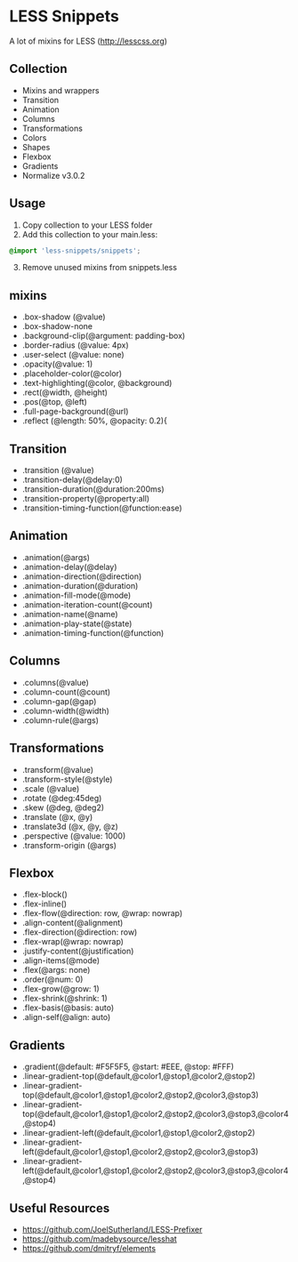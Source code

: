 LESS Snippets
================================
A lot of mixins for LESS (http://lesscss.org)

Collection
-----

- Mixins and wrappers
- Transition
- Animation
- Columns
- Transformations
- Colors
- Shapes
- Flexbox
- Gradients
- Normalize v3.0.2

Usage
-----

1. Copy collection to your LESS folder
2. Add this collection to your main.less:
```scss
@import 'less-snippets/snippets';
```
3. Remove unused mixins from snippets.less


mixins
-----

- .box-shadow (@value)
- .box-shadow-none
- .background-clip(@argument: padding-box)
- .border-radius (@value: 4px)
- .user-select (@value: none)
- .opacity(@value: 1)
- .placeholder-color(@color)
- .text-highlighting(@color, @background)
- .rect(@width, @height)
- .pos(@top, @left)
- .full-page-background(@url)
- .reflect (@length: 50%, @opacity: 0.2){

Transition
-----

- .transition (@value)
- .transition-delay(@delay:0)
- .transition-duration(@duration:200ms)
- .transition-property(@property:all)
- .transition-timing-function(@function:ease)

Animation
-----

- .animation(@args)
- .animation-delay(@delay)
- .animation-direction(@direction)
- .animation-duration(@duration)
- .animation-fill-mode(@mode)
- .animation-iteration-count(@count)
- .animation-name(@name)
- .animation-play-state(@state)
- .animation-timing-function(@function)

Columns
-----

- .columns(@value)
- .column-count(@count)
- .column-gap(@gap)
- .column-width(@width)
- .column-rule(@args)

Transformations
-----

- .transform(@value)
- .transform-style(@style)
- .scale (@value)
- .rotate (@deg:45deg)
- .skew (@deg, @deg2)
- .translate (@x, @y)
- .translate3d (@x, @y, @z)
- .perspective (@value: 1000)
- .transform-origin (@args)

Flexbox
-----

- .flex-block()
- .flex-inline()
- .flex-flow(@direction: row, @wrap: nowrap)
- .align-content(@alignment)
- .flex-direction(@direction: row)
- .flex-wrap(@wrap: nowrap)
- .justify-content(@justification)
- .align-items(@mode)
- .flex(@args: none)
- .order(@num: 0)
- .flex-grow(@grow: 1)
- .flex-shrink(@shrink: 1)
- .flex-basis(@basis: auto)
- .align-self(@align: auto)

Gradients
-----

- .gradient(@default: #F5F5F5, @start: #EEE, @stop: #FFF)
- .linear-gradient-top(@default,@color1,@stop1,@color2,@stop2)
- .linear-gradient-top(@default,@color1,@stop1,@color2,@stop2,@color3,@stop3)
- .linear-gradient-top(@default,@color1,@stop1,@color2,@stop2,@color3,@stop3,@color4,@stop4)
- .linear-gradient-left(@default,@color1,@stop1,@color2,@stop2)
- .linear-gradient-left(@default,@color1,@stop1,@color2,@stop2,@color3,@stop3)
- .linear-gradient-left(@default,@color1,@stop1,@color2,@stop2,@color3,@stop3,@color4,@stop4)


Useful Resources
-----

- https://github.com/JoelSutherland/LESS-Prefixer
- https://github.com/madebysource/lesshat
- https://github.com/dmitryf/elements